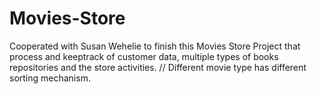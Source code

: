 # Movies-Store
Cooperated with Susan Wehelie to finish this Movies Store Project that process and keeptrack of customer data, multiple types of books repositories and the store activities. 
// Different movie type has different sorting mechanism.   
